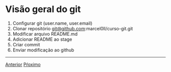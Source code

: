 # Visão geral do git

1. Configurar git (user.name, user.email)
1. Clonar repositório git@github.com:marcel0ll/curso-git.git
1. Modificar arquivo README.md
1. Adicionar README ao stage
1. Criar commit 
1. Enviar modificação ao github

---

[Anterior](motivacao.md)
[Pŕoximo](configurando-o-git.md)
